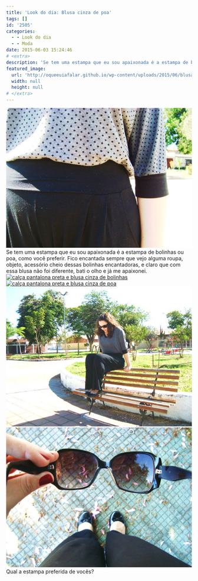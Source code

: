 ```yaml
---
title: 'Look do dia: Blusa cinza de poa'
tags: []
id: '2505'
categories:
  - - Look do dia
  - - Moda
date: 2015-06-03 15:24:46
# <extra>
description: 'Se tem uma estampa que eu sou apaixonada é a estampa de bolinhas ou poa, como você preferir. Fico encantada sempre que vejo alguma roupa, objeto, acessório cheio dessas bolinhas encantadoras, e claro que com essa blusa não foi diferente, bati o olho e já me apaixonei. Qual a estampa preferida de vocês?'
featured_image: 
  url: 'http://oqueeuiafalar.github.io/wp-content/uploads/2015/06/blusa-cinza-com-poa.jpg'
  width: null
  height: null
# </extra>
---
```


[![blusa cinza com poa](/wp-content/uploads/2015/06/blusa-cinza-com-poa.jpg)](/wp-content/uploads/2015/06/blusa-cinza-com-poa.jpg) Se tem uma estampa que eu sou apaixonada é a estampa de bolinhas ou poa, como você preferir. Fico encantada sempre que vejo alguma roupa, objeto, acessório cheio dessas bolinhas encantadoras, e claro que com essa blusa não foi diferente, bati o olho e já me apaixonei. [![calça pantalona preta e blusa cinza de bolinhas](/wp-content/uploads/2015/06/calça-pantalona-preta-e-blusa-cinza-de-bolinhas.jpg)](/wp-content/uploads/2015/06/calça-pantalona-preta-e-blusa-cinza-de-bolinhas.jpg) [![calça pantalona preta e blusa cinza de poa](/wp-content/uploads/2015/06/calça-pantalona-preta-e-blusa-cinza-de-poa.jpg)](/wp-content/uploads/2015/06/calça-pantalona-preta-e-blusa-cinza-de-poa.jpg) [![calça preta e blusa cinza](/wp-content/uploads/2015/06/DSC03754.jpg)](/wp-content/uploads/2015/06/DSC03754.jpg) [![sapatilha preta e óculos de sol](/wp-content/uploads/2015/06/DSC03757.jpg)](/wp-content/uploads/2015/06/DSC03757.jpg) Qual a estampa preferida de vocês?
